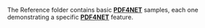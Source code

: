 The Reference folder contains basic [**PDF4NET**](https://o2sol.com/pdf4net/overview.htm) samples, each one demonstrating a specific [**PDF4NET**](https://o2sol.com/pdf4net/overview.htm) feature.